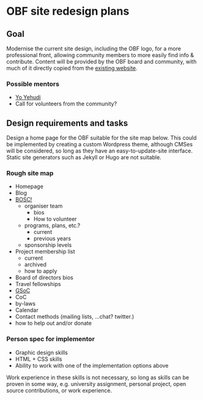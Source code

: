# OBF site redesign plans

## Goal

Modernise the current site design, including the OBF logo, for a more professional front, 
allowing community members to more easily find info & contribute. Content will be provided 
by the OBF board and community, with much of it directly copied from the [existing website](https://www.open-bio.org/wiki/Main_Page). 

###  Possible mentors  

- [Yo Yehudi](https://github.com/yochannah)
- Call for volunteers from the community?

## Design requirements and tasks

Design a home page for the OBF suitable for the site map below. 
This could be implemented by creating a custom Wordpress theme, 
although CMSes will be considered, so long as they have an easy-to-update-site
interface. Static site generators such as Jekyll or Hugo are not suitable. 

### Rough site map
- Homepage
- Blog
- [BOSC!](https://www.open-bio.org/wiki/BOSC)
  - organiser team
    - bios
    - How to volunteer
  - programs, plans, etc.?
    - current
    - previous years
  - sponsorship levels
- Project membership list
  - current
  - archived
  - how to apply
- Board of directors bios
- Travel fellowships
- [GSoC](https://obf.github.io/GSoC/)
- CoC
- by-laws
- Calendar
- Contact methods (mailing lists, ...chat? twitter.)
- how to help out and/or donate
 
### Person spec for implementor

  - Graphic design skills
  - HTML + CSS skills
  - Ability to work with one of the implementation options above

  Work experience in these skills is not necessary, so long as skills can be proven in some way, e.g. university assignment, personal project, open source contributions, or work experience.
